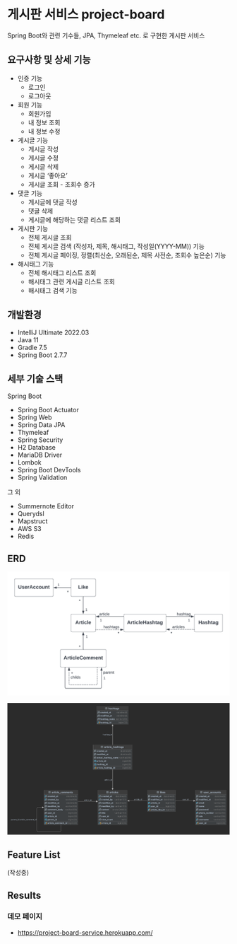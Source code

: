# 게시판 서비스 project-board

Spring Boot와 관련 기수들, JPA, Thymeleaf etc. 로 구현한 게시판 서비스


## 요구사항 및 상세 기능 

- 인증 기능
    - 로그인
    - 로그아웃
- 회원 기능
    - 회원가입
    - 내 정보 조회
    - 내 정보 수정
- 게시글 기능
    - 게시글 작성
    - 게시글 수정
    - 게시글 삭제
    - 게시글 ‘좋아요’
    - 게시글 조회 - 조회수 증가
- 댓글 기능
    - 게시글에 댓글 작성
    - 댓글 삭제
    - 게시글에 해당하는 댓글 리스트 조회
- 게시판 기능
    - 전체 게시글 조회
    - 전체 게시글 검색 (작성자, 제목, 해시태그, 작성일(YYYY-MM)) 기능
    - 전체 게시글 페이징, 정렬(최신순, 오래된순, 제목 사전순, 조회수 높은순) 기능
- 해시태그 기능
    - 전체 해시태그 리스트 조회
    - 해시태그 관련 게시글 리스트 조회
    - 해시태그 검색 기능

## 개발환경

* IntelliJ Ultimate 2022.03
* Java 11
* Gradle 7.5
* Spring Boot 2.7.7

## 세부 기술 스택 

Spring Boot

* Spring Boot Actuator
* Spring Web
* Spring Data JPA
* Thymeleaf
* Spring Security
* H2 Database
* MariaDB Driver
* Lombok
* Spring Boot DevTools
* Spring Validation

그 외 

* Summernote Editor
* Querydsl
* Mapstruct
* AWS S3
* Redis

## ERD
![diagram_1](./project-board-entity-diagram.png)

![diagram_2](./project-board-erd.png)

## Feature List
(작성중)

## Results

### 데모 페이지 

*  https://project-board-service.herokuapp.com/
